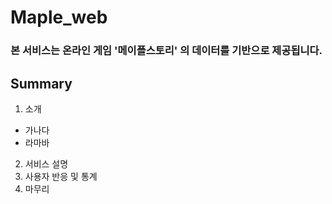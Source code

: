 # Maple_web    
### 본 서비스는 온라인 게임 '메이플스토리' 의 데이터를 기반으로 제공됩니다.    

## Summary

1. 소개
* 가나다
* 라마바
2. 서비스 설명
3. 사용자 반응 및 통계
4. 마무리
